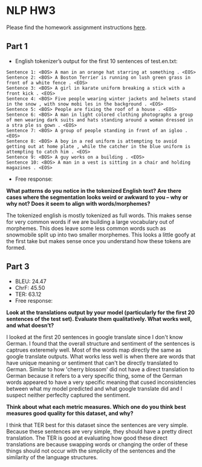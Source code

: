 # NLP HW3

Please find the homework assignment instructions [here](https://docs.google.com/document/d/1K8s_Ecms0cIqRO1PKPFs2bfFVFfZpc1nFoEhtxRlCaM/edit?tab=t.eia9bivtc3n8).

## Part 1
* English tokenizer’s output for the first 10 sentences of test.en.txt: 

```
Sentence 1: <BOS> A man in an orange hat starring at something . <EOS>
Sentence 2: <BOS> A Boston Terrier is running on lush green grass in front of a white fence . <EOS>
Sentence 3: <BOS> A girl in karate uniform breaking a stick with a front kick . <EOS>
Sentence 4: <BOS> Five people wearing winter jackets and helmets stand in the snow , with snow mobi les in the background . <EOS>
Sentence 5: <BOS> People are fixing the roof of a house . <EOS>
Sentence 6: <BOS> A man in light colored clothing photographs a group of men wearing dark suits and hats standing around a woman dressed in a stra ple ss gown . <EOS>
Sentence 7: <BOS> A group of people standing in front of an igloo . <EOS>
Sentence 8: <BOS> A boy in a red uniform is attempting to avoid getting out at home plate , while the catcher in the blue uniform is attempting to catch him . <EOS>
Sentence 9: <BOS> A guy works on a building . <EOS>
Sentence 10: <BOS> A man in a vest is sitting in a chair and holding magazines . <EOS>
```

* Free response:

**What patterns do you notice in the tokenized English text? Are there cases where the segmentation looks weird or awkward to you – why or why not? Does it seem to align with words/morphemes?**

The tokenized english is mostly tokenized as full words. This makes sense for very common words if we are building a large vocabulary out of morphemes. This does leave some less common words such as snowmobile split up into two smaller morphemes. This looks a little goofy at the first take but makes sense once you understand how these tokens are formed.

## Part 3
* BLEU: 24.47
* ChrF: 45.50
* TER: 63.12
* Free response:

**Look at the translations output by your model (particularly for the first 20 sentences of the test set). Evaluate them qualitatively. What works well, and what doesn’t?**

I looked at the first 20 sentences in google translate since I don't know German. I found that the overall structure and sentiment of the sentences is captrues exteremely well. Most of the words map directly the same as google translate outputs. What works less well is when there are words that have unique meaning or sentiment that can't be directly translated to German. Similar to how 'cherry blossom' did not have a direct translation to German because it refers to a very specific thing, some of the German words appeared to have a very specific meaning that cused inconsistencies between what my model predicted and what google translate did and I suspect neither perfeclty captured the sentiment.

**Think about what each metric measures. Which one do you think best measures good quality for this dataset, and why?**

I think that TER best for this dataset since the sentences are very simple. Because these sentences are very simple, they should have a pretty direct translation. The TER is good at evaluating how good these direct translations are because swapping words or changing the order of these things should not occur with the simplicity of the sentences and the similarity of the language structures.
